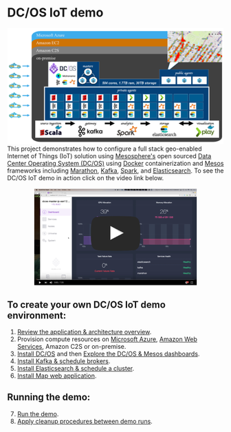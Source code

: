 # DC/OS IoT demo
<img src="docs/0-overview/architecture.jpg"/>
This project demonstrates how to configure a full stack geo-enabled Internet of Things (IoT) solution using <a href="https://mesosphere.com/">Mesosphere's</a> open sourced <a href="https://dcos.io/">Data Center Operating System (DC/OS)</a> using <a href="https://www.docker.com/">Docker</a> containerization and <a href="http://mesos.apache.org/">Mesos</a> frameworks including <a href="https://mesosphere.github.io/marathon/">Marathon</a>, <a href="http://kafka.apache.org/">Kafka</a>, <a href="http://spark.apache.org/">Spark</a>, and <a href="http://elasticsearch.mesosframeworks.com/">Elasticsearch</a>.  To see the DC/OS IoT demo in action click on the video link below.<br><br>
<center><a href="https://youtu.be/tOPmPIHuV-o"><img src="docs/0-overview//dcos-iot-demo-screenshot.jpg" height="75%" width="75%" ></a></center>

## To create your own DC/OS IoT demo environment:
1. <a href="docs/0-overview/README.md">Review the application & architecture overview</a>.<br>
2. Provision compute resources on <a href="docs/1-azure/README.md">Microsoft Azure</a>, <a href="docs/1-amazon/README.md">Amazon Web Services</a>, Amazon C2S or on-premise.<br>
3. <a href="docs/2-install/README.md">Install DC/OS</a> and then <a href="docs/3-explore/README.md">Explore the DC/OS & Mesos dashboards</a>.<br>
4. <a href="docs/4-kafka/README.md">Install Kafka & schedule brokers</a>.<br>
5. <a href="docs/5-elasticsearch/README.md">Install Elasticsearch & schedule a cluster</a>.<br>
6. <a href="docs/6-webapp/README.md">Install Map web application</a>.<br>

## Running the demo:
7. <a href="docs/7-demo/README.md">Run the demo</a>.<br>
8. <a href="docs/cleanup-demo.md">Apply cleanup procedures between demo runs</a>.
